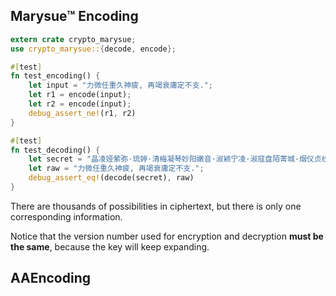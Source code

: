 



## Marysue™ Encoding

```rust
extern crate crypto_marysue;
use crypto_marysue::{decode, encode};

#[test]
fn test_encoding() {
    let input = "力微任重久神疲, 再竭衰庸定不支.";
    let r1 = encode(input);
    let r2 = encode(input);
    debug_assert_ne!(r1, r2)
}

#[test]
fn test_decoding() {
    let secret = "晶凌娅萦弥·琉婷·清梅凝琴妙阳嫩音·淑颖宁凌·淑寇盘陌菁城·烟仪贞纱翠·佳素寂洛姬贞·碎墨";
    let raw = "力微任重久神疲, 再竭衰庸定不支.";
    debug_assert_eq!(decode(secret), raw)
}
```

There are thousands of possibilities in ciphertext, but there is only one corresponding information.

Notice that the version number used for encryption and decryption **must be the same**, because the key will keep expanding.


## AAEncoding

